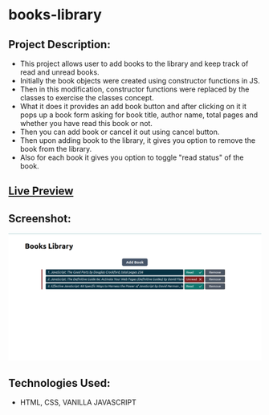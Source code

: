 # books-library

## Project Description:

-    This project allows user to add books to the library and keep track of read and unread books.
-    Initially the book objects were created using constructor functions in JS.
-    Then in this modification, constructor functions were replaced by the classes to exercise the classes concept.
-    What it does it provides an add book button and after clicking on it it pops up a book form asking for book title, author name, total pages and whether you have read this book or not.
-    Then you can add book or cancel it out using cancel button.
-    Then upon adding book to the library, it gives you option to remove the book from the library.
-    Also for each book it gives you option to toggle "read status" of the book.

## [Live Preview](https://full-stackninja.github.io/books-library/)

## Screenshot:

<img src="./Screenshot%20from%202023-07-08%2011-13-28.png">

## Technologies Used:

-    HTML, CSS, VANILLA JAVASCRIPT
